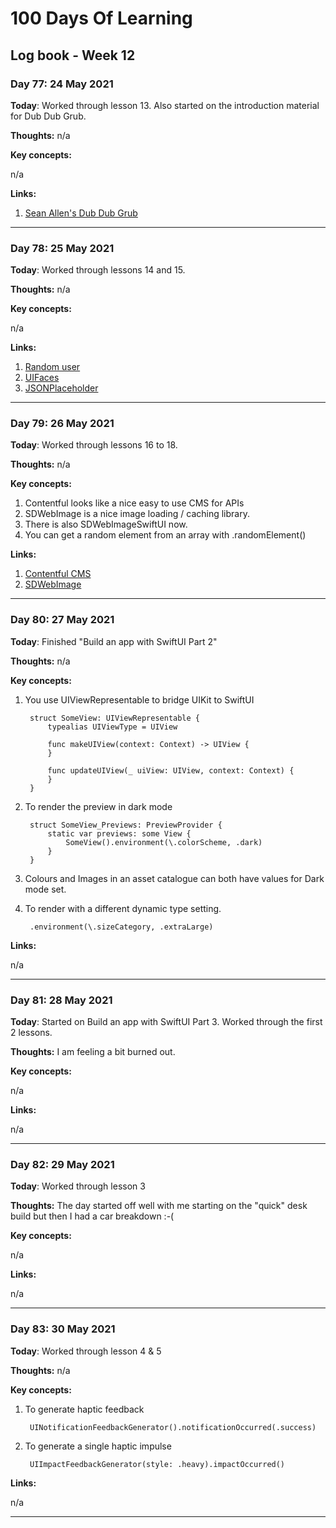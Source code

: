 # 100 Days Of Learning

## Log book - Week 12

### Day 77: 24 May 2021

**Today**: Worked through lesson 13. Also started on the introduction material for Dub Dub Grub. 

**Thoughts:** n/a

**Key concepts:**

n/a

**Links:**

1. [Sean Allen's Dub Dub Grub](https://seanallen.teachable.com/p/dub-dub-grub-swiftui-mapkit-cloudkit)

---

### Day 78: 25 May 2021

**Today**: Worked through lessons 14 and 15.

**Thoughts:** n/a

**Key concepts:**

n/a

**Links:**

1. [Random user](https://randomuser.me/)
2. [UIFaces](https://uifaces.co/)
3. [JSONPlaceholder](https://jsonplaceholder.typicode.com/)

---

### Day 79: 26 May 2021

**Today**: Worked through lessons 16 to 18.

**Thoughts:** n/a

**Key concepts:**

1. Contentful looks like a nice easy to use CMS for APIs
2. SDWebImage is a nice image loading / caching library.
3. There is also SDWebImageSwiftUI now.
4. You can get a random element from an array with .randomElement()

**Links:**

1. [Contentful CMS](https://www.contentful.com/)
2. [SDWebImage](https://github.com/SDWebImage/SDWebImage.git)

---

### Day 80: 27 May 2021

**Today**: Finished "Build an app with SwiftUI Part 2"

**Thoughts:** n/a

**Key concepts:**

1. You use UIViewRepresentable to bridge UIKit to SwiftUI

		struct SomeView: UIViewRepresentable {
		    typealias UIViewType = UIView
		    
		    func makeUIView(context: Context) -> UIView {
		    }
		    
		    func updateUIView(_ uiView: UIView, context: Context) {
		    }
		}


2. To render the preview in dark mode

		struct SomeView_Previews: PreviewProvider {
		    static var previews: some View {
		        SomeView().environment(\.colorScheme, .dark)
		    }
		}

3. Colours and Images in an asset catalogue can both have values for Dark mode set.

4. To render with a different dynamic type setting.

		.environment(\.sizeCategory, .extraLarge)

**Links:**

n/a

---

### Day 81: 28 May 2021

**Today**: Started on Build an app with SwiftUI Part 3. Worked through the first 2 lessons.

**Thoughts:** I am feeling a bit burned out.

**Key concepts:**

n/a

**Links:**

n/a

---

### Day 82: 29 May 2021

**Today**: Worked through lesson 3

**Thoughts:** The day started off well with me starting on the "quick" desk build but then I had a car breakdown :-(

**Key concepts:**

n/a

**Links:**

n/a

---

### Day 83: 30 May 2021

**Today**: Worked through lesson 4 & 5

**Thoughts:** n/a

**Key concepts:**

1. To generate haptic feedback

		UINotificationFeedbackGenerator().notificationOccurred(.success)

2. To generate a single haptic impulse

		UIImpactFeedbackGenerator(style: .heavy).impactOccurred()

**Links:**

n/a

---
